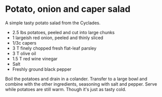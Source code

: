 # Potato, onion and caper salad

A simple tasty potato salad from the Cyclades.

* 2.5 lbs potatoes, peeled and cut into large chunks
* 1 largeish red onion, peeled and thinly sliced
* 1/3c capers
* 3 T finely chopped fresh flat-leaf parsley
* 3 T olive oil
* 1.5 T red wine vinegar
* Salt
* Freshly ground black pepper

Boil the potatoes and drain in a colander. Transfer to a large bowl and combine
with the other ingredients, seasoning with salt and pepper. Serve while potatoes
are still warm. Though it's just as tasty cold.
